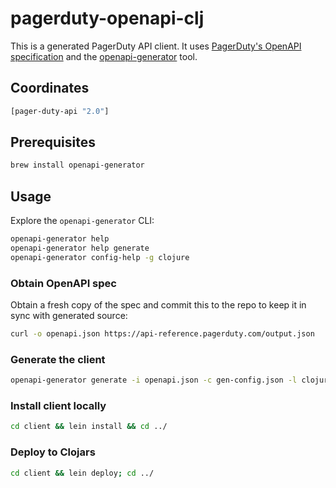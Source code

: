 # pagerduty-openapi-clj

This is a generated PagerDuty API client. It uses [PagerDuty's OpenAPI
specification](https://api-reference.pagerduty.com/output.json) and the
[openapi-generator](https://github.com/OpenAPITools/openapi-generator) tool.

## Coordinates

```clojure
[pager-duty-api "2.0"]
```

## Prerequisites

```bash
brew install openapi-generator
```

## Usage

Explore the `openapi-generator` CLI:

```bash
openapi-generator help
openapi-generator help generate
openapi-generator config-help -g clojure
```

### Obtain OpenAPI spec

Obtain a fresh copy of the spec and commit this to the repo to keep it in sync
with generated source:

```bash
curl -o openapi.json https://api-reference.pagerduty.com/output.json
```

### Generate the client

```bash
openapi-generator generate -i openapi.json -c gen-config.json -l clojure -o client
```

### Install client locally

```bash
cd client && lein install && cd ../
```

### Deploy to Clojars

```bash
cd client && lein deploy; cd ../
```
